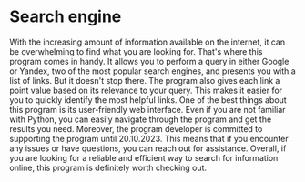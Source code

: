 # Search engine
With the increasing amount of information available on the internet, it can be overwhelming to find what you are looking for. That's where this program comes in handy. It allows you to perform a query in either Google or Yandex, two of the most popular search engines, and presents you with a list of links.
But it doesn't stop there. The program also gives each link a point value based on its relevance to your query. This makes it easier for you to quickly identify the most helpful links.
One of the best things about this program is its user-friendly web interface. Even if you are not familiar with Python, you can easily navigate through the program and get the results you need.
Moreover, the program developer is committed to supporting the program until 20.10.2023. This means that if you encounter any issues or have questions, you can reach out for assistance.
Overall, if you are looking for a reliable and efficient way to search for information online, this program is definitely worth checking out.
